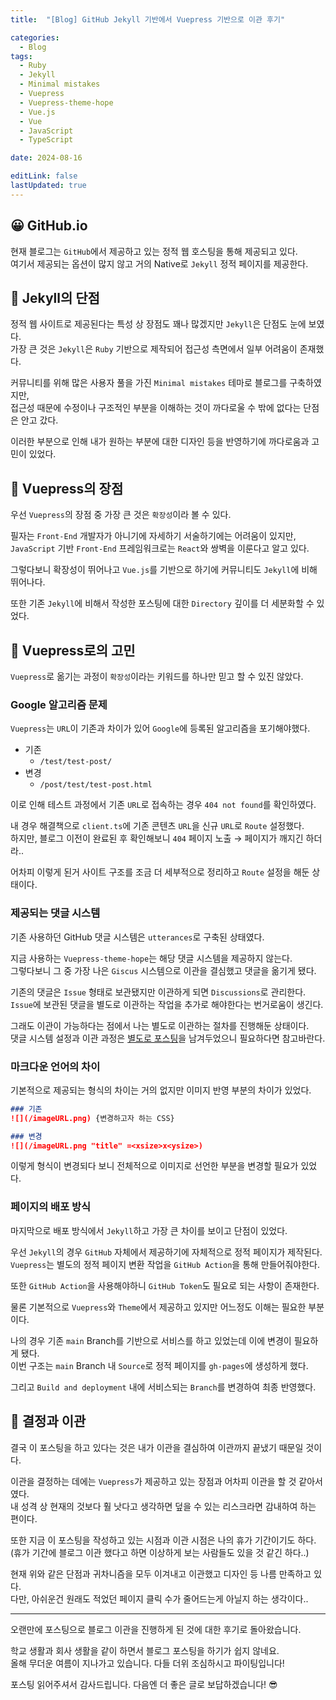 ```yaml
---
title:  "[Blog] GitHub Jekyll 기반에서 Vuepress 기반으로 이관 후기"

categories:
  - Blog
tags:
  - Ruby
  - Jekyll
  - Minimal mistakes
  - Vuepress
  - Vuepress-theme-hope
  - Vue.js
  - Vue
  - JavaScript
  - TypeScript

date: 2024-08-16

editLink: false
lastUpdated: true
---
```

## 😀 GitHub.io
현재 블로그는 `GitHub`에서 제공하고 있는 정적 웹 호스팅을 통해 제공되고 있다.  
여기서 제공되는 옵션이 많지 않고 거의 Native로 `Jekyll` 정적 페이지를 제공한다.

## 🥲 Jekyll의 단점
정적 웹 사이트로 제공된다는 특성 상 장점도 꽤나 많겠지만 `Jekyll`은 단점도 눈에 보였다.  
가장 큰 것은 `Jekyll`은 `Ruby` 기반으로 제작되어 접근성 측면에서 일부 어려움이 존재했다.

커뮤니티를 위해 많은 사용자 풀을 가진 `Minimal mistakes` 테마로 블로그를 구축하였지만,  
접근성 때문에 수정이나 구조적인 부분을 이해하는 것이 까다로울 수 밖에 없다는 단점은 안고 갔다.

이러한 부분으로 인해 내가 원하는 부분에 대한 디자인 등을 반영하기에 까다로움과 고민이 있었다.

## 🧐 Vuepress의 장점
우선 `Vuepress`의 장점 중 가장 큰 것은 `확장성`이라 볼 수 있다.

필자는 `Front-End` 개발자가 아니기에 자세하기 서술하기에는 어려움이 있지만,  
`JavaScript` 기반 `Front-End` 프레임워크로는 `React`와 쌍벽을 이룬다고 알고 있다.

그렇다보니 확장성이 뛰어나고 `Vue.js`를 기반으로 하기에 커뮤니티도 `Jekyll`에 비해 뛰어나다. 

또한 기존 `Jekyll`에 비해서 작성한 포스팅에 대한 `Directory` 깊이를 더 세분화할 수 있었다.

## 🤔 Vuepress로의 고민
`Vuepress`로 옮기는 과정이 `확장성`이라는 키워드를 하나만 믿고 할 수 있진 않았다.

### Google 알고리즘 문제
`Vuepress`는 `URL`이 기존과 차이가 있어 `Google`에 등록된 알고리즘을 포기해야했다.

- 기존
  - `/test/test-post/`
- 변경
  - `/post/test/test-post.html`

이로 인해 테스트 과정에서 기존 `URL`로 접속하는 경우 `404 not found`를 확인하였다.

내 경우 해결책으로 `client.ts`에 기존 콘텐츠 `URL`을 신규 `URL`로 `Route` 설정했다.  
하지만, 블로그 이전이 완료된 후 확인해보니 `404` 페이지 노출 &rarr; 페이지가 깨지긴 하더라.. 

어차피 이렇게 된거 사이트 구조를 조금 더 세부적으로 정리하고 `Route` 설정을 해둔 상태이다.

### 제공되는 댓글 시스템
기존 사용하던 GitHub 댓글 시스템은 `utterances`로 구축된 상태였다.

지금 사용하는 `Vuepress-theme-hope`는 해당 댓글 시스템을 제공하지 않는다.  
그렇다보니 그 중 가장 나은 `Giscus` 시스템으로 이관을 결심했고 댓글을 옮기게 됐다.

기존의 댓글은 `Issue` 형태로 보관됐지만 이관하게 되면 `Discussions`로 관리한다.  
`Issue`에 보관된 댓글을 별도로 이관하는 작업을 추가로 해야한다는 번거로움이 생긴다.

그래도 이관이 가능하다는 점에서 나는 별도로 이관하는 절차를 진행해둔 상태이다.  
댓글 시스템 설정과 이관 과정은 [별도로 포스팅](/posts/Personal/Blog/GitHub-Blog-Giscus-Setting.html)을 남겨두었으니 필요하다면 참고바란다.

### 마크다운 언어의 차이
기본적으로 제공되는 형식의 차이는 거의 없지만 이미지 반영 부분의 차이가 있었다.

```markdown
### 기존 
![](/imageURL.png) {변경하고자 하는 CSS}

### 변경
![](/imageURL.png "title" =<xsize>x<ysize>)
```

이렇게 형식이 변경되다 보니 전체적으로 이미지로 선언한 부분을 변경할 필요가 있었다.

### 페이지의 배포 방식
마지막으로 배포 방식에서 `Jekyll`하고 가장 큰 차이를 보이고 단점이 있었다.

우선 `Jekyll`의 경우 `GitHub` 자체에서 제공하기에 자체적으로 정적 페이지가 제작된다.  
`Vuepress`는 별도의 정적 페이지 변환 작업을 `GitHub Action`을 통해 만들어줘야한다.

또한 `GitHub Action`을 사용해야하니 `GitHub Token`도 필요로 되는 사항이 존재한다.

물론 기본적으로 `Vuepress`와 `Theme`에서 제공하고 있지만 어느정도 이해는 필요한 부분이다.

나의 경우 기존 `main` Branch를 기반으로 서비스를 하고 있었는데 이에 변경이 필요하게 됐다.  
이번 구조는 `main` Branch 내 `Source`로 정적 페이지를 `gh-pages`에 생성하게 했다.

그리고 `Build and deployment` 내에 서비스되는 `Branch`를 변경하여 최종 반영했다.

## 🎉 결정과 이관
결국 이 포스팅을 하고 있다는 것은 내가 이관을 결심하여 이관까지 끝냈기 때문일 것이다.

이관을 결정하는 데에는 `Vuepress`가 제공하고 있는 장점과 어차피 이관을 할 것 같아서였다.  
내 성격 상 현재의 것보다 훨 낫다고 생각하면 덮을 수 있는 리스크라면 감내하여 하는 편이다.

또한 지금 이 포스팅을 작성하고 있는 시점과 이관 시점은 나의 휴가 기간이기도 하다.  
(휴가 기간에 블로그 이관 했다고 하면 이상하게 보는 사람들도 있을 것 같긴 하다..)

현재 위와 같은 단점과 귀차니즘을 모두 이겨내고 이관했고 디자인 등 나름 만족하고 있다.  
다만, 아쉬운건 원래도 적었던 페이지 클릭 수가 줄어드는게 아닐지 하는 생각이다..

- - -

오랜만에 포스팅으로 블로그 이관을 진행하게 된 것에 대한 후기로 돌아왔습니다.

학교 생활과 회사 생활을 같이 하면서 블로그 포스팅을 하기가 쉽지 않네요.  
올해 무더운 여름이 지나가고 있습니다. 다들 더위 조심하시고 파이팅입니다!

포스팅 읽어주셔서 감사드립니다. 다음엔 더 좋은 글로 보답하겠습니다! 😎